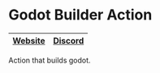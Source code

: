 # Godot Builder Action

|[Website](https://appsinacup.com)|[Discord](https://discord.gg/56dMud8HYn)|
|-|-|

Action that builds godot.
